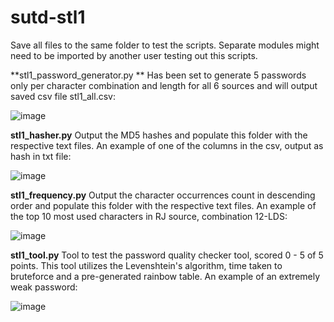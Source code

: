 # sutd-stl1

Save all files to the same folder to test the scripts. Separate modules might need to be imported by another user testing out this scripts.

**stl1_password_generator.py **
Has been set to generate 5 passwords only per character combination and length for all 6 sources and will output saved csv file stl1_all.csv:

![image](https://user-images.githubusercontent.com/39832806/136648762-2f999faa-1a6d-4809-91fd-5d24f644d805.png)


**stl1_hasher.py**
Output the MD5 hashes and populate this folder with the respective text files. An example of one of the columns in the csv, output as hash in txt file:

![image](https://user-images.githubusercontent.com/39832806/136648617-87eb2d7d-7fde-4fa3-8e1a-0577d675e90a.png)


**stl1_frequency.py**
Output the character occurrences count in descending order and populate this folder with the respective text files. An example of the top 10 most used characters in RJ source, combination 12-LDS:

![image](https://user-images.githubusercontent.com/39832806/136648715-67a6a364-605c-4f3d-9f91-7950c96f148a.png)


**stl1_tool.py**
Tool to test the password quality checker tool, scored 0 - 5 of 5 points. This tool utilizes the Levenshtein's algorithm, time taken to bruteforce and a pre-generated rainbow table. An example of an extremely weak password:

![image](https://user-images.githubusercontent.com/39832806/136648581-7319f88c-c0c2-4afa-b6b1-9de17a3ada4e.png)

